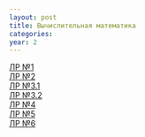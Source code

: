 ```yaml
---
layout: post
title: Вычислительная математика
categories: 
year: 2
---
```


[ЛР №1](https://disk.yandex.ru/d/EbQiLHTSbJzlHg)\
[ЛР №2](https://disk.yandex.ru/d/8wSlSgzvWH7C7g)\
[ЛР №3.1](https://disk.yandex.ru/d/5HqoVUoPazRr5Q)\
[ЛР №3.2](https://disk.yandex.ru/d/UDwFkq8qWxMhaA)\
[ЛР №4](https://disk.yandex.ru/d/aCtfEd7MKUpKGw)\
[ЛР №5](https://disk.yandex.ru/d/wAI_JJAErsKJQQ)\
[ЛР №6](https://disk.yandex.ru/d/ZRESAywBHH1BvQ)
